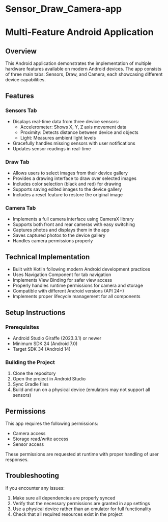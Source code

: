 # Sensor_Draw_Camera-app
   # Multi-Feature Android Application

## Overview
This Android application demonstrates the implementation of multiple hardware features available on modern Android devices. The app consists of three main tabs: Sensors, Draw, and Camera, each showcasing different device capabilities.

## Features

### Sensors Tab
- Displays real-time data from three device sensors:
  - Accelerometer: Shows X, Y, Z axis movement data
  - Proximity: Detects distance between device and objects
  - Light: Measures ambient light levels
- Gracefully handles missing sensors with user notifications
- Updates sensor readings in real-time

### Draw Tab
- Allows users to select images from their device gallery
- Provides a drawing interface to draw over selected images
- Includes color selection (black and red) for drawing
- Supports saving edited images to the device gallery
- Includes a reset feature to restore the original image

### Camera Tab
- Implements a full camera interface using CameraX library
- Supports both front and rear cameras with easy switching
- Captures photos and displays them in the app
- Saves captured photos to the device gallery
- Handles camera permissions properly

## Technical Implementation
- Built with Kotlin following modern Android development practices
- Uses Navigation Component for tab navigation
- Implements View Binding for safer view access
- Properly handles runtime permissions for camera and storage
- Compatible with different Android versions (API 24+)
- Implements proper lifecycle management for all components

## Setup Instructions

### Prerequisites
- Android Studio Giraffe (2023.3.1) or newer
- Minimum SDK 24 (Android 7.0)
- Target SDK 34 (Android 14)

### Building the Project
1. Clone the repository
2. Open the project in Android Studio
3. Sync Gradle files
4. Build and run on a physical device (emulators may not support all sensors)

## Permissions
This app requires the following permissions:
- Camera access
- Storage read/write access
- Sensor access

These permissions are requested at runtime with proper handling of user responses.  

## Troubleshooting
If you encounter any issues:
1. Make sure all dependencies are properly synced
2. Verify that the necessary permissions are granted in app settings
3. Use a physical device rather than an emulator for full functionality
4. Check that all required resources exist in the project